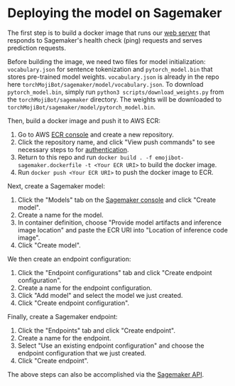 # Deploying the model on Sagemaker

The first step is to build a docker image that runs our [web server](https://github.com/cw75/torchMojiBot/blob/master/sagemaker/emojibot-sagemaker.py) that responds to Sagemaker's health check (ping) requests and serves prediction requests.

Before building the image, we need two files for model initialization: `vocabulary.json` for sentence tokenization and `pytorch_model.bin` that stores pre-trained model weights.
`vocabulary.json` is already in the repo here `torchMojiBot/sagemaker/model/vocabulary.json`. To download `pytorch_model.bin`, simply run `python3 scripts/download_weights.py` from the `torchMojiBot/sagemaker` directory. The weights will be downloaded to `torchMojiBot/sagemaker/model/pytorch_model.bin`.

Then, build a docker image and push it to AWS ECR:
1. Go to AWS [ECR console](https://console.aws.amazon.com/ecr) and create a new repository.
2. Click the repository name, and click "View push commands" to see necessary steps to for [authentication](https://docs.aws.amazon.com/AmazonECR/latest/userguide/Registries.html#registry_auth).
3. Return to this repo and run `docker build . -f emojibot-sagemaker.dockerfile -t <Your ECR URI>` to build the docker image.
4. Run `docker push <Your ECR URI>` to push the docker image to ECR.

Next, create a Sagemaker model:
1. Click the "Models" tab on the [Sagemaker console](https://console.aws.amazon.com/sagemaker/) and click "Create model".
2. Create a name for the model.
3. In container definition, choose "Provide model artifacts and inference image location" and paste the ECR URI into "Location of inference code image".
4. Click "Create model".

We then create an endpoint configuration:
1. Click the "Endpoint configurations" tab and click "Create endpoint configuration".
2. Create a name for the endpoint configuration.
3. Click "Add model" and select the model we just created.
4. Click "Create endpoint configuration".

Finally, create a Sagemaker endpoint:
1. Click the "Endpoints" tab and click "Create endpoint".
2. Create a name for the endpoint.
3. Select "Use an existing endpoint configuration" and choose the endpoint configuration that we just created.
4. Click "Create endpoint".

The above steps can also be accomplished via the [Sagemaker API](https://docs.aws.amazon.com/sagemaker/latest/APIReference/Welcome.html).
